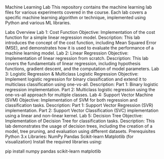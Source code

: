 Machine Learning Lab
This repository contains the machine learning lab files for various experiments covered in the course. Each lab covers a specific machine learning algorithm or technique, implemented using Python and various ML libraries.

Labs Overview
Lab 1: Cost Function
Objective: Implementation of the cost function for a simple linear regression model.
Description: This lab introduces the concept of the cost function, including Mean Squared Error (MSE), and demonstrates how it is used to evaluate the performance of a machine learning model.
Lab 2: Linear Regression
Objective: Implementation of linear regression from scratch.
Description: This lab covers the fundamentals of linear regression, including hypothesis functions, gradient descent, and the computation of model parameters.
Lab 3: Logistic Regression & Multiclass Logistic Regression
Objective: Implement logistic regression for binary classification and extend it to multiclass classification using one-vs-all.
Description:
Part 1: Binary logistic regression implementation.
Part 2: Multiclass logistic regression using the one-vs-all approach for multiple classes.
Lab 4: Support Vector Machine (SVM)
Objective: Implementation of SVM for both regression and classification tasks.
Description:
Part 1: Support Vector Regression (SVR) implementation.
Part 2: Support Vector Classification (SVC) implementation using a linear and non-linear kernel.
Lab 5: Decision Tree
Objective: Implementation of Decision Tree for classification tasks.
Description: This lab demonstrates the usage of decision trees, including the creation of a model, tree pruning, and evaluation using different datasets.
Prerequisites
Python 3.x
Libraries:
NumPy
Pandas
Scikit-learn
Matplotlib (for visualization)
Install the required libraries using:

pip install numpy pandas scikit-learn matplotlib
